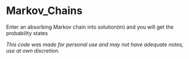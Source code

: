 # Markov_Chains

Enter an absorbing Markov chain into solution(m) and you will get the probability states

*This code was made for personal use and may not have adequate notes, use at own discretion.*
